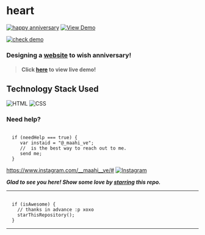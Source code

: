# heart
 [![happy anniversary](https://img.shields.io/badge/Happy-Anniversary-dodgerblue.svg?style=for-the-badge)](https://maahive77.github.io/heart/) [![View Demo](https://img.shields.io/badge/View-Demo-teal.svg?style=for-the-badge)]( https://maahive77.github.io/heart/)

[![check demo](https://forthebadge.com/images/badges/its-not-a-lie-if-you-believe-it.svg)](https://maahive77.github.io/heart/)
### Designing a [website]( https://maahive77.github.io/heart/) to wish anniversary!

> #### Click [here]( https://maahive77.github.io/heart/) to view live demo!

## Technology Stack Used

![HTML](https://img.shields.io/badge/frontend-html-orange.svg?logo=html5&style=flat-square) 
![CSS](https://img.shields.io/badge/frontend-css-yellowgreen.svg?logo=css3&style=flat-square)


### Need help?

```

  if (needHelp === true) {
     var instaid = "@_maahi_ve";
     //  is the best way to reach out to me.
     send me;
  }

```
https://www.instagram.com/__maahi__ve/#
  [![Instagram](https://img.shields.io/static/v1.svg?label=follow&message=@_maahi_ve&color=grey&logo=instagram&style=flat&logoColor=white&colorA=critical)](https://www.instagram.com/_maahi_ve?igshid=NGVhN2U2NjQ0Yg==) 

***Glad to see you here! Show some love by [starring]( https://maahive77.github.io/heart/) this repo.***

-----

```

  if (isAwesome) {
    // thanks in advance :p xoxo
    starThisRepository();
  }

```

******
